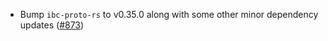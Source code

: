 - Bump `ibc-proto-rs` to v0.35.0 along with some other minor dependency updates
  ([#873](https://github.com/cosmos/ibc-rs/issues/873))

